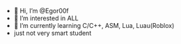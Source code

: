 

- 👋 Hi, I’m @Egor00f
- 👀 I’m interested in ALL
- 🌱 I’m currently learning C/C++, ASM, Lua, Luau(Roblox)
- just not very smart student


<!---
Egor00f/Egor00f is a ✨ special ✨ repository because its `README.md` (this file) appears on your GitHub profile.
You can click the Preview link to take a look at your changes.
--->
